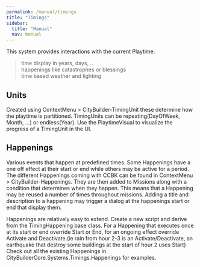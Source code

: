 ```yaml
---
permalink: /manual/timings
title: "Timings"
sidebar:
  title: "Manual"
  nav: manual
---
```


This system provides interactions with the current Playtime.  
  
>time display in years, days, ..  
>happenings like catastrophes or blessings  
>time based weather and lighting  
  
## Units

Created using ContextMenu > CityBuilder-TimingUnit these determine how the playtime is partitioned. TimingUnits can be repeating(DayOfWeek, Month, ...) or endless(Year). Use the PlaytimeVisual to visualize the progress of a TimingUnit in the UI. 

## Happenings

Various events that happen at predefined times. Some Happenings have a one off effect at their start or end while others may be active for a period. The different Happenings coming with CCBK can be found in ContextMenu > CityBuilder-Happenings. They are then added to Missions along with a condition that determines when they happen. This means that a Happening may be reused a number of times throughout missions. Adding a title and description to a happening may trigger a dialog at the happenings start or end that display them.  

Happenings are relatively easy to extend. Create a new script and derive from the TimingHappening base class. For a Happening that executes once at its start or end override Start or End, for an ongoing effect override Activate and Deactivate.(ie rain from hour 2-3 is an Activate/Deactivate, an earthquake that destroy some buildings at the start of hour 2 uses Start) Check out all the existing Happenings in CityBuilderCore.Systems.Timings.Happenings for examples.